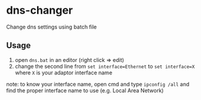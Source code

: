 # dns-changer
Change dns settings using batch file

## Usage
1. open `dns.bat` in an editor (right click => edit)
2. change the second line from `set interface=Ethernet` to `set interface=X` where `X` is your adaptor interface name

note: to know your interface name, open cmd and type `ipconfig /all` and find the proper interface name to use (e.g. Local Area Network)